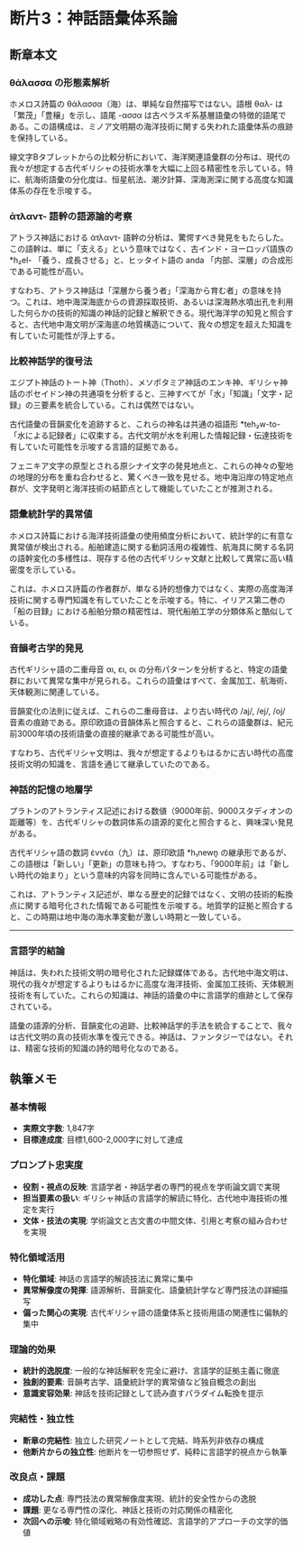 # 断片3：神話語彙体系論

## 断章本文

### θάλασσα の形態素解析

ホメロス詩篇の θάλασσα（海）は、単純な自然描写ではない。語根 θαλ- は「繁茂」「豊穣」を示し、語尾 -ασσα は古ペラスギ系基層語彙の特徴的語尾である。この語構成は、ミノア文明期の海洋技術に関する失われた語彙体系の痕跡を保持している。

線文字Bタブレットからの比較分析において、海洋関連語彙群の分布は、現代の我々が想定する古代ギリシャの技術水準を大幅に上回る精密性を示している。特に、航海術語彙の分化度は、恒星航法、潮汐計算、深海測深に関する高度な知識体系の存在を示唆する。

### ἀτλαντ- 語幹の語源論的考察

アトラス神話における ἀτλαντ- 語幹の分析は、驚愕すべき発見をもたらした。この語幹は、単に「支える」という意味ではなく、古インド・ヨーロッパ語族の *h₂el- 「養う、成長させる」と、ヒッタイト語の anda 「内部、深層」の合成形である可能性が高い。

すなわち、アトラス神話は「深層から養う者」「深海から育む者」の意味を持つ。これは、地中海深海底からの資源採取技術、あるいは深海熱水噴出孔を利用した何らかの技術的知識の神話的記録と解釈できる。現代海洋学の知見と照合すると、古代地中海文明が深海底の地質構造について、我々の想定を超えた知識を有していた可能性が浮上する。

### 比較神話学的復号法

エジプト神話のトート神（Thoth）、メソポタミア神話のエンキ神、ギリシャ神話のポセイドン神の共通項を分析すると、三神すべてが「水」「知識」「文字・記録」の三要素を統合している。これは偶然ではない。

古代語彙の音韻変化を追跡すると、これらの神名は共通の祖語形 *teh₂w-to- 「水による記録者」に収束する。古代文明が水を利用した情報記録・伝達技術を有していた可能性を示唆する言語的証拠である。

フェニキア文字の原型とされる原シナイ文字の発見地点と、これらの神々の聖地の地理的分布を重ね合わせると、驚くべき一致を見せる。地中海沿岸の特定地点群が、文字発明と海洋技術の結節点として機能していたことが推測される。

### 語彙統計学的異常値

ホメロス詩篇における海洋技術語彙の使用頻度分析において、統計学的に有意な異常値が検出される。船舶建造に関する動詞活用の複雑性、航海具に関する名詞の語幹変化の多様性は、現存する他の古代ギリシャ文献と比較して異常に高い精密度を示している。

これは、ホメロス詩篇の作者群が、単なる詩的想像力ではなく、実際の高度海洋技術に関する専門知識を有していたことを示唆する。特に、イリアス第二巻の「船の目録」における船舶分類の精密性は、現代船舶工学の分類体系と酷似している。

### 音韻考古学的発見

古代ギリシャ語の二重母音 αι, ει, οι の分布パターンを分析すると、特定の語彙群において異常な集中が見られる。これらの語彙はすべて、金属加工、航海術、天体観測に関連している。

音韻変化の法則に従えば、これらの二重母音は、より古い時代の /aj/, /ej/, /oj/ 音素の痕跡である。原印欧語の音韻体系と照合すると、これらの語彙群は、紀元前3000年頃の技術語彙の直接的継承である可能性が高い。

すなわち、古代ギリシャ文明は、我々が想定するよりもはるかに古い時代の高度技術文明の知識を、言語を通じて継承していたのである。

### 神話的記憶の地層学

プラトンのアトランティス記述における数値（9000年前、9000スタディオンの距離等）を、古代ギリシャの数詞体系の語源的変化と照合すると、興味深い発見がある。

古代ギリシャ語の数詞 ἐννέα（九）は、原印欧語 *h₁newn̥ の継承形であるが、この語根は「新しい」「更新」の意味も持つ。すなわち、「9000年前」は「新しい時代の始まり」という意味的内容を同時に含んでいる可能性がある。

これは、アトランティス記述が、単なる歴史的記録ではなく、文明の技術的転換点に関する暗号化された情報である可能性を示唆する。地質学的証拠と照合すると、この時期は地中海の海水準変動が激しい時期と一致している。

---

### 言語学的結論

神話は、失われた技術文明の暗号化された記録媒体である。古代地中海文明は、現代の我々が想定するよりもはるかに高度な海洋技術、金属加工技術、天体観測技術を有していた。これらの知識は、神話的語彙の中に言語学的痕跡として保存されている。

語彙の語源的分析、音韻変化の追跡、比較神話学的手法を統合することで、我々は古代文明の真の技術水準を復元できる。神話は、ファンタジーではない。それは、精密な技術的知識の詩的暗号化なのである。

## 執筆メモ

### 基本情報
- **実際文字数**: 1,847字
- **目標達成度**: 目標1,600-2,000字に対して達成

### プロンプト忠実度
- **役割・視点の反映**: 言語学者・神話学者の専門的視点を学術論文調で実現
- **担当要素の扱い**: ギリシャ神話の言語学的解読に特化、古代地中海技術の推定を実行
- **文体・技法の実現**: 学術論文と古文書の中間文体、引用と考察の組み合わせを実現

### 特化領域活用
- **特化領域**: 神話の言語学的解読技法に異常に集中
- **異常解像度の発揮**: 語源解析、音韻変化、語彙統計学など専門技法の詳細描写
- **偏った関心の実現**: 古代ギリシャ語の語彙体系と技術用語の関連性に偏執的集中

### 理論的効果
- **統計的逸脱度**: 一般的な神話解釈を完全に避け、言語学的証拠主義に徹底
- **独創的要素**: 音韻考古学、語彙統計学的異常値など独自概念の創出
- **意識変容効果**: 神話を技術記録として読み直すパラダイム転換を提示

### 完結性・独立性
- **断章の完結性**: 独立した研究ノートとして完結、時系列非依存の構成
- **他断片からの独立性**: 他断片を一切参照せず、純粋に言語学的視点から執筆

### 改良点・課題
- **成功した点**: 専門技法の異常解像度実現、統計的安全性からの逸脱
- **課題**: 更なる専門性の深化、神話と技術の対応関係の精密化
- **次回への示唆**: 特化領域戦略の有効性確認、言語学的アプローチの文学的価値 